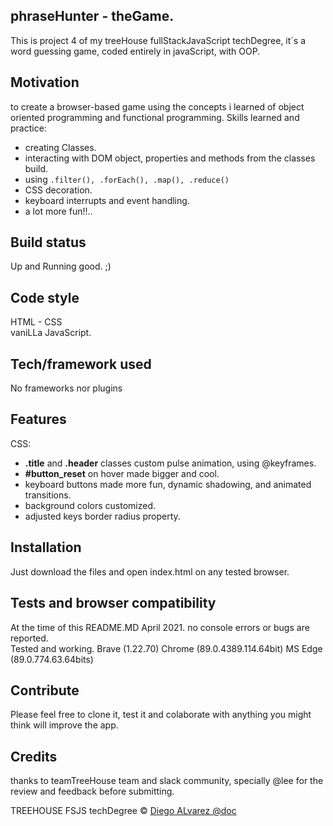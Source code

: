 ## phraseHunter - theGame.
This is project 4 of my treeHouse fullStackJavaScript techDegree, it´s a word guessing game, coded entirely in javaScript, with OOP.

## Motivation
to create a browser-based game using the concepts i learned of object oriented programming and functional programming.
Skills learned and practice:
* creating Classes.
* interacting with DOM object, properties and methods from the classes build.
* using <code>.filter(), .forEach(), .map(), .reduce()</code>
* CSS decoration.
* keyboard interrupts and event handling.
* a lot more fun!!..

## Build status
Up and Running good. ;)

## Code style
HTML - CSS <br>
vaniLLa JavaScript.

## Tech/framework used
No frameworks nor plugins

## Features
CSS:
* **.title** and **.header** classes custom pulse animation, using @keyframes.
* **#button_reset** on hover made bigger and cool.
* keyboard buttons made more fun, dynamic shadowing, and animated transitions.
* background colors customized.
* adjusted keys border radius property.

## Installation
Just download the files and open index.html on any tested browser.

## Tests and browser compatibility
At the time of this README.MD April 2021. no console errors or bugs are reported. <br>
Tested and working. Brave (1.22.70) Chrome (89.0.4389.114.64bit) MS Edge (89.0.774.63.64bits)

## Contribute
Please feel free to clone it, test it and colaborate with anything you might think will improve the app.

## Credits
thanks to teamTreeHouse team and slack community, specially @lee for the review and feedback before submitting.

TREEHOUSE FSJS techDegree © [Diego ALvarez @doc]()
